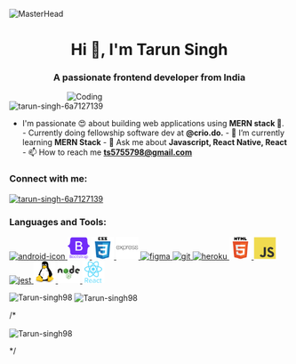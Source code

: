 ![MasterHead](https://static.platzi.com/media/blog/mern-stack-284eedb6-ee6b-4441-b181-5064a453a15a.png)
<h1 align="center">Hi 👋, I'm Tarun Singh</h1>
<h3 align="center">A passionate frontend developer from India</h3>
<img
  align="right"
  alt="Coding"
  width="400"
  src="https://cdn.dribbble.com/users/1162077/screenshots/3848914/programmer.gif"
/>

<p align="left">
  <img
    src="https://komarev.com/ghpvc/?username=Tarun-singh98&label=Profile%20views&color=0e75b6&style=flat"
    alt="tarun-singh-6a7127139"
  />
</p>

- I'm passionate 😍 about building web applications using **MERN stack 🥳**. -
Currently doing fellowship software dev at **@crio.do.** - 🌱 I’m currently
learning **MERN Stack** - 💬 Ask me about **Javascript, React Native, React** - 📫 How to
reach me **ts5755798@gmail.com**

<h3 align="left">Connect with me:</h3>
<p align="left">
  <a href="https://www.linkedin.com/in/tarun-singh-5936bb1a2/" target="blank"
    ><img
      align="center"
      src="https://raw.githubusercontent.com/rahuldkjain/github-profile-readme-generator/master/src/images/icons/Social/linked-in-alt.svg"
      alt="tarun-singh-6a7127139"
      height="30"
      width="40"
  /></a>
</p>

<h3 align="left">Languages and Tools:</h3>
<p align="left">
    <a href="https://reactnative.dev/" target="_blank" rel="noreferrer">
        <img
          src="https://www.vectorlogo.zone/logos/android/android-icon.svg"
          alt="android-icon"
          width="40"
          height="40"
        />
      </a>
  <a href="https://getbootstrap.com" target="_blank" rel="noreferrer">
    <img
      src="https://raw.githubusercontent.com/devicons/devicon/master/icons/bootstrap/bootstrap-plain-wordmark.svg"
      alt="bootstrap"
      width="40"
      height="40"
    />
  </a>
  <a href="https://www.w3schools.com/css/" target="_blank" rel="noreferrer">
    <img
      src="https://raw.githubusercontent.com/devicons/devicon/master/icons/css3/css3-original-wordmark.svg"
      alt="css3"
      width="40"
      height="40"
    />
  </a>
  <a href="https://expressjs.com" target="_blank" rel="noreferrer">
    <img
      src="https://raw.githubusercontent.com/devicons/devicon/master/icons/express/express-original-wordmark.svg"
      alt="express"
      width="40"
      height="40"
    />
  </a>
  <a href="https://www.figma.com/" target="_blank" rel="noreferrer">
    <img
      src="https://www.vectorlogo.zone/logos/figma/figma-icon.svg"
      alt="figma"
      width="40"
      height="40"
    />
  </a>
  <a href="https://git-scm.com/" target="_blank" rel="noreferrer">
    <img
      src="https://www.vectorlogo.zone/logos/git-scm/git-scm-icon.svg"
      alt="git"
      width="40"
      height="40"
    />
  </a>
  <a href="https://heroku.com" target="_blank" rel="noreferrer">
    <img
      src="https://www.vectorlogo.zone/logos/heroku/heroku-icon.svg"
      alt="heroku"
      width="40"
      height="40"
    />
  </a>
  <a href="https://www.w3.org/html/" target="_blank" rel="noreferrer">
    <img
      src="https://raw.githubusercontent.com/devicons/devicon/master/icons/html5/html5-original-wordmark.svg"
      alt="html5"
      width="40"
      height="40"
    />
  </a>
  <a
    href="https://developer.mozilla.org/en-US/docs/Web/JavaScript"
    target="_blank"
    rel="noreferrer"
  >
    <img
      src="https://raw.githubusercontent.com/devicons/devicon/master/icons/javascript/javascript-original.svg"
      alt="javascript"
      width="40"
      height="40"
    />
  </a>
  <a href="https://jestjs.io" target="_blank" rel="noreferrer">
    <img
      src="https://www.vectorlogo.zone/logos/jestjsio/jestjsio-icon.svg"
      alt="jest"
      width="40"
      height="40"
    />
  </a>
  <a href="https://www.linux.org/" target="_blank" rel="noreferrer">
    <img
      src="https://raw.githubusercontent.com/devicons/devicon/master/icons/linux/linux-original.svg"
      alt="linux"
      width="40"
      height="40"
    />
  </a>
  <a href="https://nodejs.org" target="_blank" rel="noreferrer">
    <img
      src="https://raw.githubusercontent.com/devicons/devicon/master/icons/nodejs/nodejs-original-wordmark.svg"
      alt="nodejs"
      width="40"
      height="40"
    />
  </a>
  <a href="https://reactjs.org/" target="_blank" rel="noreferrer">
    <img
      src="https://raw.githubusercontent.com/devicons/devicon/master/icons/react/react-original-wordmark.svg"
      alt="react"
      width="40"
      height="40"
    />
  </a>
</p>

<p>
  <img
    align="left"
    src="https://github-readme-stats.vercel.app/api/top-langs?username=Tarun-singh98&show_icons=true&locale=en&layout=compact"
    alt="Tarun-singh98"
  />
</p>

<p>
  &nbsp;<img
    align="center"
    src="https://github-readme-stats.vercel.app/api?username=Tarun-singh98&show_icons=true&locale=en"
    alt="Tarun-singh98"
  />
</p>

/*<p>
  <img
    align="center"
    src="https://github-readme-streak-stats.herokuapp.com/?user=Tarun-singh98&"
    alt="Tarun-singh98"
  />
</p>
*/
